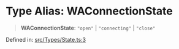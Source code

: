 # Type Alias: WAConnectionState

> **WAConnectionState**: `"open"` \| `"connecting"` \| `"close"`

Defined in: [src/Types/State.ts:3](https://github.com/Fokusdotid/Baileys/blob/4cdf75fe48f9b13e8084d341633612ce49e934bd/src/Types/State.ts#L3)

